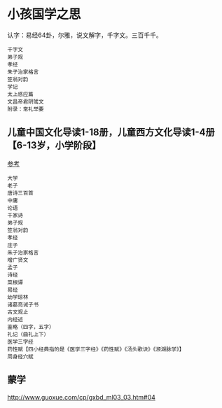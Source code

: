 # 小孩国学之思

认字：易经64卦，尔雅，说文解字，千字文。三百千千。

```三字经
千字文
弟子规
孝经
朱子治家格言
笠翁对韵
学记
太上感应篇
文昌帝君阴骘文
附录：常礼举要
```

## 儿童中国文化导读1-18册，儿童西方文化导读1-4册【6-13岁，小学阶段】

[参考](https://book.douban.com/series/47890)

```text
大学
老子
唐诗三百首
中庸
论语
千家诗
弟子规
笠翁对韵
孝经
庄子
朱子治家格言
增广贤文
孟子
诗经
菜根谭
易经
幼学琼林
诸葛亮诫子书
古文观止
内经述
鉴略（四字，五字）
礼记（曲礼上下）
医学三字经
药性赋【四小经典指的是《医学三字经》《药性赋》《汤头歌诀》《濒湖脉学》】
周身经穴赋
```


## 蒙学

http://www.guoxue.com/cp/gxbd_ml03_03.htm#04